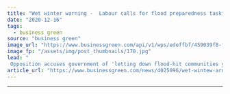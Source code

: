 ```yaml
---
title: "Wet winter warning -  Labour calls for flood preparedness taskforce"
date: "2020-12-16"
tags: 
  - business green
source: "business green"
image_url: "https://www.businessgreen.com/api/v1/wps/edeffbf/459039f8-f1dc-43d7-992a-44b0c002ae76/6/floods-cyclist-185x114.jpg"
image_fp: "/assets/img/post_thumbnails/170.jpg"
lead: "
 Opposition accuses government of 'letting down flood-hit communities yet again' as new analysis suggests flood recovery grants have not been fully distributed ..."
article_url: "https://www.businessgreen.com/news/4025096/wet-wintew-arnings-labour-calls-flood-preparedness-taskforce"
---
```


---

